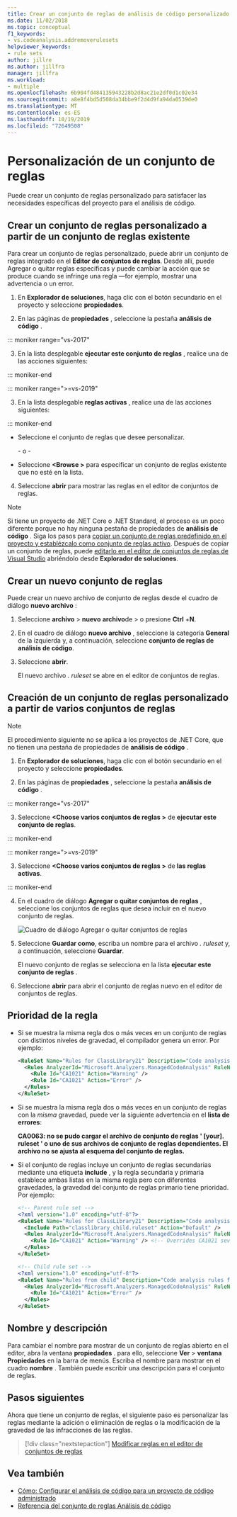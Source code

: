 ```yaml
---
title: Crear un conjunto de reglas de análisis de código personalizado
ms.date: 11/02/2018
ms.topic: conceptual
f1_keywords:
- vs.codeanalysis.addremoverulesets
helpviewer_keywords:
- rule sets
author: jillre
ms.author: jillfra
manager: jillfra
ms.workload:
- multiple
ms.openlocfilehash: 6b904fd484135943228b2d8ac21e2df0d1c02e34
ms.sourcegitcommit: a8e8f4bd5d508da34bbe9f2d4d9fa94da0539de0
ms.translationtype: MT
ms.contentlocale: es-ES
ms.lasthandoff: 10/19/2019
ms.locfileid: "72649508"
---
```

# <a name="customize-a-rule-set"></a>Personalización de un conjunto de reglas

Puede crear un conjunto de reglas personalizado para satisfacer las necesidades específicas del proyecto para el análisis de código.

## <a name="create-a-custom-rule-set-from-an-existing-rule-set"></a>Crear un conjunto de reglas personalizado a partir de un conjunto de reglas existente

Para crear un conjunto de reglas personalizado, puede abrir un conjunto de reglas integrado en el **Editor de conjuntos de reglas**. Desde allí, puede Agregar o quitar reglas específicas y puede cambiar la acción que se produce cuando se infringe una regla &mdash;for ejemplo, mostrar una advertencia o un error.

1. En **Explorador de soluciones**, haga clic con el botón secundario en el proyecto y seleccione **propiedades**.

2. En las páginas de **propiedades** , seleccione la pestaña **análisis de código** .

::: moniker range="vs-2017"

3. En la lista desplegable **ejecutar este conjunto de reglas** , realice una de las acciones siguientes:

::: moniker-end

::: moniker range=">=vs-2019"

3. En la lista desplegable **reglas activas** , realice una de las acciones siguientes:

::: moniker-end

   - Seleccione el conjunto de reglas que desee personalizar.

     \- o -

   - Seleccione **\<Browse >** para especificar un conjunto de reglas existente que no esté en la lista.

4. Seleccione **abrir** para mostrar las reglas en el editor de conjuntos de reglas.

> [!NOTE]
> Si tiene un proyecto de .NET Core o .NET Standard, el proceso es un poco diferente porque no hay ninguna pestaña de propiedades de **análisis de código** . Siga los pasos para [copiar un conjunto de reglas predefinido en el proyecto y establézcalo como conjunto de reglas activo](analyzer-rule-sets.md). Después de copiar un conjunto de reglas, puede [editarlo en el editor de conjuntos de reglas de Visual Studio](working-in-the-code-analysis-rule-set-editor.md) abriéndolo desde **Explorador de soluciones**.

## <a name="create-a-new-rule-set"></a>Crear un nuevo conjunto de reglas

Puede crear un nuevo archivo de conjunto de reglas desde el cuadro de diálogo **nuevo archivo** :

1. Seleccione **archivo**  > **nuevo** **archivo**de  >  o presione **Ctrl** +**N**.

2. En el cuadro de diálogo **nuevo archivo** , seleccione la categoría **General** de la izquierda y, a continuación, seleccione **conjunto de reglas de análisis de código**.

3. Seleccione **abrir**.

   El nuevo archivo *. ruleset* se abre en el editor de conjuntos de reglas.

## <a name="create-a-custom-rule-set-from-multiple-rule-sets"></a>Creación de un conjunto de reglas personalizado a partir de varios conjuntos de reglas

> [!NOTE]
> El procedimiento siguiente no se aplica a los proyectos de .NET Core, que no tienen una pestaña de propiedades de **análisis de código** .

1. En **Explorador de soluciones**, haga clic con el botón secundario en el proyecto y seleccione **propiedades**.

2. En las páginas de **propiedades** , seleccione la pestaña **análisis de código** .

::: moniker range="vs-2017"

3. Seleccione **\<Choose varios conjuntos de reglas >** de **ejecutar este conjunto de reglas**.

::: moniker-end

::: moniker range=">=vs-2019"

3. Seleccione **\<Choose varios conjuntos de reglas >** de **las reglas activas**.

::: moniker-end

4. En el cuadro de diálogo **Agregar o quitar conjuntos de reglas** , seleccione los conjuntos de reglas que desea incluir en el nuevo conjunto de reglas.

   ![Cuadro de diálogo Agregar o quitar conjuntos de reglas](media/add-remove-rule-sets.png)

5. Seleccione **Guardar como**, escriba un nombre para el archivo *. ruleset* y, a continuación, seleccione **Guardar**.

   El nuevo conjunto de reglas se selecciona en la lista **ejecutar este conjunto de reglas** .

6. Seleccione **abrir** para abrir el conjunto de reglas nuevo en el editor de conjuntos de reglas.

## <a name="rule-precedence"></a>Prioridad de la regla

- Si se muestra la misma regla dos o más veces en un conjunto de reglas con distintos niveles de gravedad, el compilador genera un error. Por ejemplo:

   ```xml
   <RuleSet Name="Rules for ClassLibrary21" Description="Code analysis rules for ClassLibrary21.csproj." ToolsVersion="15.0">
     <Rules AnalyzerId="Microsoft.Analyzers.ManagedCodeAnalysis" RuleNamespace="Microsoft.Rules.Managed">
       <Rule Id="CA1021" Action="Warning" />
       <Rule Id="CA1021" Action="Error" />
     </Rules>
   </RuleSet>
   ```

- Si se muestra la misma regla dos o más veces en un conjunto de reglas con la *misma* gravedad, puede ver la siguiente advertencia en el **lista de errores**:

   **CA0063: no se pudo cargar el archivo de conjunto de reglas ' \[your]. ruleset ' o uno de sus archivos de conjunto de reglas dependientes. El archivo no se ajusta al esquema del conjunto de reglas.**

- Si el conjunto de reglas incluye un conjunto de reglas secundarias mediante una etiqueta **include** , y la regla secundaria y primaria establece ambas listas en la misma regla pero con diferentes gravedades, la gravedad del conjunto de reglas primario tiene prioridad. Por ejemplo:

   ```xml
   <!-- Parent rule set -->
   <?xml version="1.0" encoding="utf-8"?>
   <RuleSet Name="Rules for ClassLibrary21" Description="Code analysis rules for ClassLibrary21.csproj." ToolsVersion="15.0">
     <Include Path="classlibrary_child.ruleset" Action="Default" />
     <Rules AnalyzerId="Microsoft.Analyzers.ManagedCodeAnalysis" RuleNamespace="Microsoft.Rules.Managed">
       <Rule Id="CA1021" Action="Warning" /> <!-- Overrides CA1021 severity from child rule set -->
     </Rules>
   </RuleSet>

   <!-- Child rule set -->
   <?xml version="1.0" encoding="utf-8"?>
   <RuleSet Name="Rules from child" Description="Code analysis rules from child." ToolsVersion="15.0">
     <Rules AnalyzerId="Microsoft.Analyzers.ManagedCodeAnalysis" RuleNamespace="Microsoft.Rules.Managed">
       <Rule Id="CA1021" Action="Error" />
     </Rules>
   </RuleSet>
   ```

## <a name="name-and-description"></a>Nombre y descripción

Para cambiar el nombre para mostrar de un conjunto de reglas abierto en el editor, abra la ventana **propiedades** . para ello, seleccione **Ver**  > **ventana Propiedades** en la barra de menús. Escriba el nombre para mostrar en el cuadro **nombre** . También puede escribir una descripción para el conjunto de reglas.

## <a name="next-steps"></a>Pasos siguientes

Ahora que tiene un conjunto de reglas, el siguiente paso es personalizar las reglas mediante la adición o eliminación de reglas o la modificación de la gravedad de las infracciones de las reglas.

> [!div class="nextstepaction"]
> [Modificar reglas en el editor de conjuntos de reglas](../code-quality/working-in-the-code-analysis-rule-set-editor.md)

## <a name="see-also"></a>Vea también

- [Cómo: Configurar el análisis de código para un proyecto de código administrado](../code-quality/how-to-configure-code-analysis-for-a-managed-code-project.md)
- [Referencia del conjunto de reglas Análisis de código](../code-quality/rule-set-reference.md)
